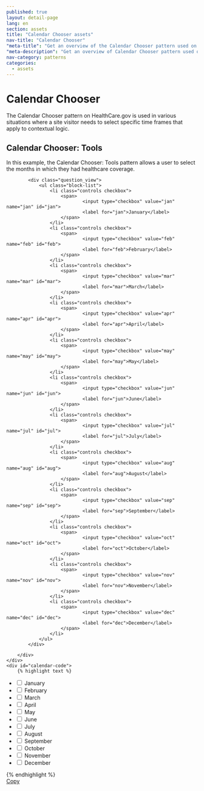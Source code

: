 ```yaml
---
published: true
layout: detail-page
lang: en
section: assets
title: "Calendar Chooser assets"
nav-title: "Calendar Chooser"
"meta-title": "Get an overview of the Calendar Chooser pattern used on HealthCare.gov"
"meta-description": "Get an overview of Calendar Chooser pattern used on HealthCare.gov to allow site visitors to select specific time frames."
nav-category: patterns
categories:
  - assets
---
```


# Calendar Chooser

<div class="intro">
The Calendar Chooser pattern on HealthCare.gov is used in various situations where a site visitor needs to select specific time frames that apply to contextual logic.
</div>

<div class="hr"></div>

## Calendar Chooser: Tools

In this example, the Calendar Chooser: Tools pattern allows a user  to select the months in which they had healthcare coverage.

<div class="code-wrapper">
	<div class="preview has-dark-background">
		<div class="control-group">

			<div class="question_view">
				<ul class="block-list">
					<li class="controls checkbox">
						<span>
								<input type="checkbox" value="jan" name="jan" id="jan">
								<label for="jan">January</label>
						</span>
					</li>
					<li class="controls checkbox">
						<span>
								<input type="checkbox" value="feb" name="feb" id="feb">
								<label for="feb">February</label>
						</span>
					</li>
					<li class="controls checkbox">
						<span>
								<input type="checkbox" value="mar" name="mar" id="mar">
								<label for="mar">March</label>
						</span>
					</li>
					<li class="controls checkbox">
						<span>
								<input type="checkbox" value="apr" name="apr" id="apr">
								<label for="apr">April</label>
						</span>
					</li>
					<li class="controls checkbox">
						<span>
								<input type="checkbox" value="may" name="may" id="may">
								<label for="may">May</label>
						</span>
					</li>
					<li class="controls checkbox">
						<span>
								<input type="checkbox" value="jun" name="jun" id="jun">
								<label for="jun">June</label>
						</span>
					</li>
					<li class="controls checkbox">
						<span>
								<input type="checkbox" value="jul" name="jul" id="jul">
								<label for="jul">July</label>
						</span>
					</li>
					<li class="controls checkbox">
						<span>
								<input type="checkbox" value="aug" name="aug" id="aug">
								<label for="aug">August</label>
						</span>
					</li>
					<li class="controls checkbox">
						<span>
								<input type="checkbox" value="sep" name="sep" id="sep">
								<label for="sep">September</label>
						</span>
					</li>
					<li class="controls checkbox">
						<span>
								<input type="checkbox" value="oct" name="oct" id="oct">
								<label for="oct">October</label>
						</span>
					</li>
					<li class="controls checkbox">
						<span>
								<input type="checkbox" value="nov" name="nov" id="nov">
								<label for="nov">November</label>
						</span>
					</li>
					<li class="controls checkbox">
						<span>
								<input type="checkbox" value="dec" name="dec" id="dec">
								<label for="dec">December</label>
						</span>
					</li>
				</ul>
			</div>

		</div>
	</div>
	<div id="calendar-code">
		{% highlight text %}
<div class="question_view">
	<ul class="block-list">
		<li class="controls checkbox">
			<span>
				<input type="checkbox" value="jan" name="jan" id="jan">
				<label for="jan">January</label>
			</span>
		</li>
		<li class="controls checkbox">
			<span>
				<input type="checkbox" value="feb" name="feb" id="feb">
				<label for="feb">February</label>
			</span>
		</li>
		<li class="controls checkbox">
			<span>
				<input type="checkbox" value="mar" name="mar" id="mar">
				<label for="mar">March</label>
			</span>
		</li>
		<li class="controls checkbox">
			<span>
				<input type="checkbox" value="apr" name="apr" id="apr">
				<label for="apr">April</label>
			</span>
		</li>
		<li class="controls checkbox">
			<span>
				<input type="checkbox" value="may" name="may" id="may">
				<label for="may">May</label>
			</span>
		</li>
		<li class="controls checkbox">
			<span>
				<input type="checkbox" value="jun" name="jun" id="jun">
				<label for="jun">June</label>
			</span>
		</li>
		<li class="controls checkbox">
			<span>
				<input type="checkbox" value="jul" name="jul" id="jul">
				<label for="jul">July</label>
			</span>
		</li>
		<li class="controls checkbox">
			<span>
				<input type="checkbox" value="aug" name="aug" id="aug">
				<label for="aug">August</label>
			</span>
		</li>
		<li class="controls checkbox">
			<span>
				<input type="checkbox" value="sep" name="sep" id="sep">
				<label for="sep">September</label>
			</span>
		</li>
		<li class="controls checkbox">
			<span>
				<input type="checkbox" value="oct" name="oct" id="oct">
				<label for="oct">October</label>
			</span>
		</li>
		<li class="controls checkbox">
			<span>
				<input type="checkbox" value="nov" name="nov" id="nov">
				<label for="nov">November</label>
			</span>
		</li>
		<li class="controls checkbox">
			<span>
				<input type="checkbox" value="dec" name="dec" id="dec">
				<label for="dec">December</label>
			</span>
		</li>
	</ul>
</div>
		{% endhighlight %}
	</div>
	<a href="javascript:;" class="copy-button" title="Click to copy me." data-clipboard-target="calendar-code" role="button">Copy</a>
</div>
